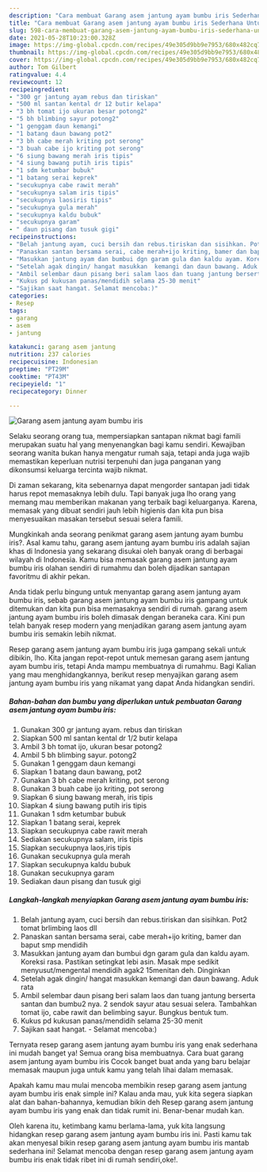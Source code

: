 ```yaml
---
description: "Cara membuat Garang asem jantung ayam bumbu iris Sederhana Untuk Jualan"
title: "Cara membuat Garang asem jantung ayam bumbu iris Sederhana Untuk Jualan"
slug: 598-cara-membuat-garang-asem-jantung-ayam-bumbu-iris-sederhana-untuk-jualan
date: 2021-05-28T10:23:00.328Z
image: https://img-global.cpcdn.com/recipes/49e305d9bb9e7953/680x482cq70/garang-asem-jantung-ayam-bumbu-iris-foto-resep-utama.jpg
thumbnail: https://img-global.cpcdn.com/recipes/49e305d9bb9e7953/680x482cq70/garang-asem-jantung-ayam-bumbu-iris-foto-resep-utama.jpg
cover: https://img-global.cpcdn.com/recipes/49e305d9bb9e7953/680x482cq70/garang-asem-jantung-ayam-bumbu-iris-foto-resep-utama.jpg
author: Tom Gilbert
ratingvalue: 4.4
reviewcount: 12
recipeingredient:
- "300 gr jantung ayam rebus dan tiriskan"
- "500 ml santan kental dr 12 butir kelapa"
- "3 bh tomat ijo ukuran besar potong2"
- "5 bh blimbing sayur potong2"
- "1 genggam daun kemangi"
- "1 batang daun bawang pot2"
- "3 bh cabe merah kriting pot serong"
- "3 buah cabe ijo kriting pot serong"
- "6 siung bawang merah iris tipis"
- "4 siung bawang putih iris tipis"
- "1 sdm ketumbar bubuk"
- "1 batang serai keprek"
- "secukupnya cabe rawit merah"
- "secukupnya salam iris tipis"
- "secukupnya laosiris tipis"
- "secukupnya gula merah"
- "secukupnya kaldu bubuk"
- "secukupnya garam"
- " daun pisang dan tusuk gigi"
recipeinstructions:
- "Belah jantung ayam, cuci bersih dan rebus.tiriskan dan sisihkan. Pot2 tomat brlimbing laos dll"
- "Panaskan santan bersama serai, cabe merah+ijo kriting, bamer dan baput smp mendidih"
- "Masukkan jantung ayam dan bumbui dgn garam gula dan kaldu ayam. Koreksi rasa. Pastikan setingkat lebi asin. Masak mpe sedikit menyusut/mengental mendidih agak2  15menitan deh. Dinginkan"
- "Setelah agak dingin/ hangat masukkan  kemangi dan daun bawang. Aduk rata"
- "Ambil selembar daun pisang beri salam laos dan tuang jantung berserta santan dan bumbu2 nya. 2 sendok sayur atau sesuai selera. Tambahkan tomat ijo, cabe rawit dan belimbing sayur. Bungkus bentuk tum."
- "Kukus pd kukusan panas/mendidih selama 25-30 menit"
- "Sajikan saat hangat. Selamat mencoba:)"
categories:
- Resep
tags:
- garang
- asem
- jantung

katakunci: garang asem jantung 
nutrition: 237 calories
recipecuisine: Indonesian
preptime: "PT29M"
cooktime: "PT43M"
recipeyield: "1"
recipecategory: Dinner

---
```



![Garang asem jantung ayam bumbu iris](https://img-global.cpcdn.com/recipes/49e305d9bb9e7953/680x482cq70/garang-asem-jantung-ayam-bumbu-iris-foto-resep-utama.jpg)

Selaku seorang orang tua, mempersiapkan santapan nikmat bagi famili merupakan suatu hal yang menyenangkan bagi kamu sendiri. Kewajiban seorang  wanita bukan hanya mengatur rumah saja, tetapi anda juga wajib memastikan keperluan nutrisi terpenuhi dan juga panganan yang dikonsumsi keluarga tercinta wajib nikmat.

Di zaman  sekarang, kita sebenarnya dapat mengorder santapan jadi tidak harus repot memasaknya lebih dulu. Tapi banyak juga lho orang yang memang mau memberikan makanan yang terbaik bagi keluarganya. Karena, memasak yang dibuat sendiri jauh lebih higienis dan kita pun bisa menyesuaikan masakan tersebut sesuai selera famili. 



Mungkinkah anda seorang penikmat garang asem jantung ayam bumbu iris?. Asal kamu tahu, garang asem jantung ayam bumbu iris adalah sajian khas di Indonesia yang sekarang disukai oleh banyak orang di berbagai wilayah di Indonesia. Kamu bisa memasak garang asem jantung ayam bumbu iris olahan sendiri di rumahmu dan boleh dijadikan santapan favoritmu di akhir pekan.

Anda tidak perlu bingung untuk menyantap garang asem jantung ayam bumbu iris, sebab garang asem jantung ayam bumbu iris gampang untuk ditemukan dan kita pun bisa memasaknya sendiri di rumah. garang asem jantung ayam bumbu iris boleh dimasak dengan beraneka cara. Kini pun telah banyak resep modern yang menjadikan garang asem jantung ayam bumbu iris semakin lebih nikmat.

Resep garang asem jantung ayam bumbu iris juga gampang sekali untuk dibikin, lho. Kita jangan repot-repot untuk memesan garang asem jantung ayam bumbu iris, tetapi Anda mampu membuatnya di rumahmu. Bagi Kalian yang mau menghidangkannya, berikut resep menyajikan garang asem jantung ayam bumbu iris yang nikamat yang dapat Anda hidangkan sendiri.

<!--inarticleads1-->

##### Bahan-bahan dan bumbu yang diperlukan untuk pembuatan Garang asem jantung ayam bumbu iris:

1. Gunakan 300 gr jantung ayam. rebus dan tiriskan
1. Siapkan 500 ml santan kental dr 1/2 butir kelapa
1. Ambil 3 bh tomat ijo, ukuran besar potong2
1. Ambil 5 bh blimbing sayur. potong2
1. Gunakan 1 genggam daun kemangi
1. Siapkan 1 batang daun bawang, pot2
1. Gunakan 3 bh cabe merah kriting, pot serong
1. Gunakan 3 buah cabe ijo kriting, pot serong
1. Siapkan 6 siung bawang merah, iris tipis
1. Siapkan 4 siung bawang putih iris tipis
1. Gunakan 1 sdm ketumbar bubuk
1. Siapkan 1 batang serai, keprek
1. Siapkan secukupnya cabe rawit merah
1. Sediakan secukupnya salam, iris tipis
1. Siapkan secukupnya laos,iris tipis
1. Gunakan secukupnya gula merah
1. Siapkan secukupnya kaldu bubuk
1. Gunakan secukupnya garam
1. Sediakan  daun pisang dan tusuk gigi




<!--inarticleads2-->

##### Langkah-langkah menyiapkan Garang asem jantung ayam bumbu iris:

1. Belah jantung ayam, cuci bersih dan rebus.tiriskan dan sisihkan. Pot2 tomat brlimbing laos dll
1. Panaskan santan bersama serai, cabe merah+ijo kriting, bamer dan baput smp mendidih
1. Masukkan jantung ayam dan bumbui dgn garam gula dan kaldu ayam. Koreksi rasa. Pastikan setingkat lebi asin. Masak mpe sedikit menyusut/mengental mendidih agak2  15menitan deh. Dinginkan
1. Setelah agak dingin/ hangat masukkan  kemangi dan daun bawang. Aduk rata
1. Ambil selembar daun pisang beri salam laos dan tuang jantung berserta santan dan bumbu2 nya. 2 sendok sayur atau sesuai selera. Tambahkan tomat ijo, cabe rawit dan belimbing sayur. Bungkus bentuk tum.
1. Kukus pd kukusan panas/mendidih selama 25-30 menit
1. Sajikan saat hangat. - Selamat mencoba:)




Ternyata resep garang asem jantung ayam bumbu iris yang enak sederhana ini mudah banget ya! Semua orang bisa membuatnya. Cara buat garang asem jantung ayam bumbu iris Cocok banget buat anda yang baru belajar memasak maupun juga untuk kamu yang telah lihai dalam memasak.

Apakah kamu mau mulai mencoba membikin resep garang asem jantung ayam bumbu iris enak simple ini? Kalau anda mau, yuk kita segera siapkan alat dan bahan-bahannya, kemudian bikin deh Resep garang asem jantung ayam bumbu iris yang enak dan tidak rumit ini. Benar-benar mudah kan. 

Oleh karena itu, ketimbang kamu berlama-lama, yuk kita langsung hidangkan resep garang asem jantung ayam bumbu iris ini. Pasti kamu tak akan menyesal bikin resep garang asem jantung ayam bumbu iris mantab sederhana ini! Selamat mencoba dengan resep garang asem jantung ayam bumbu iris enak tidak ribet ini di rumah sendiri,oke!.


